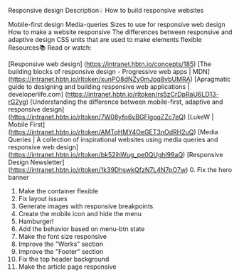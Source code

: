 Responsive design
Description:bulb:
How to build responsive websites

Mobile-first design
Media-queries
Sizes to use for responsive web design
How to make a website responsive
The differences between responsive and adaptive design
CSS units that are used to make elements flexible
Resources:books:
Read or watch:

[Responsive web design] (https://intranet.hbtn.io/concepts/185)
[The building blocks of responsive design - Progressive web apps | MDN] (https://intranet.hbtn.io/rltoken/xunPO8dNZy0mJpq8vbUMRA)
[Apragmatic guide to designing and building responsive web applications | developerlife.com] (https://intranet.hbtn.io/rltoken/rs5zCrDpRaU6LD13-rG2yg)
[Understanding the difference between mobile-first, adaptive and responsive design] (https://intranet.hbtn.io/rltoken/7W08yfp6vBGFlgoqZZc7eQ)
[LukeW | Mobile First] (https://intranet.hbtn.io/rltoken/AMTqHMY4OeGET3nOdRH2uQ)
[Media Queries | A collection of inspirational websites using media queries and responsive web design] (https://intranet.hbtn.io/rltoken/bk52ihWug_pe0QUghl99aQ)
[Responsive Design Newsletter] (https://intranet.hbtn.io/rltoken/1k39DhswkQfzN7L4N7pO7w)
0. Fix the hero banner
1. Make the container flexible
2. Fix layout issues
3. Generate images with responsive breakpoints
4. Create the mobile icon and hide the menu
5. Hamburger!
6. Add the behavior based on menu-btn state
7. Make the font size responsive
8. Improve the "Works" section
9. Improve the "Footer" section
10. Fix the top header background
11. Make the article page responsive
